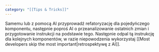 ```yaml
---
category: "[[Tips & Tricks]]"
---
```

Samemu lub z pomocą AI przyprowadź refatoryzację dla pojedyńczego komponentu, następnie poproś AI o przeanalizowanie ostatnich zmian i przygotowanie instrukcji na podstawie tego. Następnie odpal tą instrukcję dla kolejnych komponentów, w razie niepowodzenia wykorzystaj [[Most developers skip the most important|retrospektywę z AI]].
